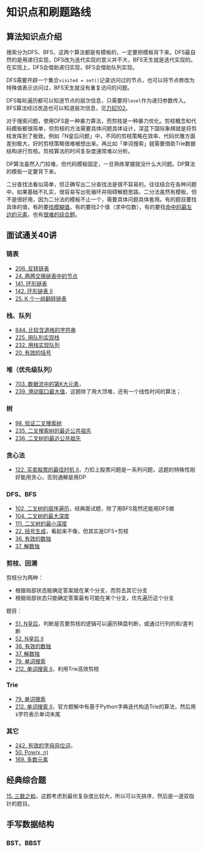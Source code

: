 # 知识点和刷题路线

## 算法知识点介绍

搜索分为DFS、BFS，这两个算法都是有模板的，一定要把模板背下来。DFS最自然的是用递归实现，DFS改为迭代实现的意义并不大，BFS天生就是迭代实现的。在实现上，DFS会借助递归实现，BFS会借助队列实现。

DFS需要开辟一个集合`visited = set()`记录访问过的节点，也可以将节点修改为特殊值表示访问过，BFS天生就没有重复访问的问题。

DFS每轮遍历都可以知道节点的层次信息，只需要将`level`作为递归参数传入。BFS算法经过改造也可以知道层次信息，见[力扣102](https://leetcode-cn.com/problems/binary-tree-level-order-traversal/)。

对于搜索问题，使用DFS是一种暴力算法，而剪枝是一种暴力优化。剪枝概念和代码模板都很简单，但剪枝的方法需要具体问题具体设计，深蓝下国际象棋就是将剪枝发挥到了极致。例如「N皇后问题」中，不同的剪枝策略在效率、代码优雅方面差别极大，好的剪枝策略很难被想出来。再比如「单词搜索」就需要借助Trie数据结构进行剪枝。剪枝算法的时间复杂度通常难以分析。

DP算法虽然入门较难，但代码模板固定，一旦熟练掌握就没什么大问题。DP算法的模板一定要背下来。

二分查找法看似简单，但正确写出二分查找法是很不容易的。往往结合在各种问题中，如果基础不扎实，很容易写出死循环并阻碍解题思路。二分法虽然有模板，但不是很好用，因为二分法的模板不止一个，需要具体问题具体套用。有的题目要找具体的值，有的要[找模糊值](https://leetcode-cn.com/problems/sqrtx/)，有的要找2个值（求中位数），有的要找[命中的最左边的元素](https://leetcode-cn.com/problems/first-bad-version/)，也有[很难的综合题](https://leetcode-cn.com/problems/median-of-two-sorted-arrays/)。

## 面试通关40讲

### 链表
- [206. 反转链表](https://leetcode-cn.com/problems/reverse-linked-list/)
- [24. 两两交换链表中的节点](https://leetcode-cn.com/problems/swap-nodes-in-pairs/)
- [141. 环形链表](https://leetcode-cn.com/problems/linked-list-cycle/)
- [142. 环形链表 II](https://leetcode-cn.com/problems/linked-list-cycle-ii/)
- [25. K 个一组翻转链表](https://leetcode-cn.com/problems/reverse-nodes-in-k-group/)

### 栈、队列
- [844. 比较含退格的字符串](https://leetcode-cn.com/problems/backspace-string-compare/)
- [225. 用队列实现栈](https://leetcode-cn.com/problems/implement-stack-using-queues)
- [232. 用栈实现队列](https://leetcode-cn.com/problems/implement-queue-using-stacks/)
- [20. 有效的括号](https://leetcode-cn.com/problems/valid-parentheses/)

### 堆（优先级队列）

- [703. 数据流中的第K大元素](https://leetcode-cn.com/problems/kth-largest-element-in-a-stream/)，
- [239. 滑动窗口最大值](https://leetcode-cn.com/problems/sliding-window-maximum/)，这题除了用大顶堆，还有一个线性时间的算法；

### 树

- [98. 验证二叉搜索树](https://leetcode-cn.com/problems/validate-binary-search-tree/)
- [235. 二叉搜索树的最近公共祖先](https://leetcode-cn.com/problems/lowest-common-ancestor-of-a-binary-search-tree/)
- [236. 二叉树的最近公共祖先](https://leetcode-cn.com/problems/lowest-common-ancestor-of-a-binary-tree/)

### 贪心法

- [122. 买卖股票的最佳时机 II](https://leetcode-cn.com/problems/best-time-to-buy-and-sell-stock-ii/)，力扣上股票问题是一系列问题，这题的特殊性刚好能用贪心，否则通解是用DP

### DFS、BFS

- [102. 二叉树的层序遍历](https://leetcode-cn.com/problems/binary-tree-level-order-traversal/)，经典面试题，除了用BFS竟然还能用DFS做
- [104. 二叉树的最大深度](https://leetcode-cn.com/problems/maximum-depth-of-binary-tree/)
- [111. 二叉树的最小深度](https://leetcode-cn.com/problems/minimum-depth-of-binary-tree/)
- [22. 括号生成](https://leetcode-cn.com/problems/generate-parentheses/)，看起来不像，但其实是DFS+剪枝
- [36. 有效的数独](https://leetcode-cn.com/problems/valid-sudoku/)
- [37. 解数独](https://leetcode-cn.com/problems/sudoku-solver/)

### 剪枝、回溯

剪枝分为两种：
- 根据局部状态能确定答案就在某个分支，而剪去其它分支
- 根据局部状态只能确定答案最有可能在某个分支，优先遍历这个分支

题目：
- [51. N皇后](https://leetcode-cn.com/problems/n-queens/)，判断是否要剪枝的逻辑可以遍历棋盘判断，或通过行列的和/差判断
- [52. N皇后 II](https://leetcode-cn.com/problems/n-queens-ii/)
- [36. 有效的数独](https://leetcode-cn.com/problems/valid-sudoku/)
- [37. 解数独](https://leetcode-cn.com/problems/sudoku-solver/)
- [79. 单词搜索](https://leetcode-cn.com/problems/word-search/)
- [212. 单词搜索 II](https://leetcode-cn.com/problems/word-search-ii/)，利用Trie高效剪枝

### Trie

- [79. 单词搜索](https://leetcode-cn.com/problems/word-search/)
- [212. 单词搜索 II](https://leetcode-cn.com/problems/word-search-ii/)，官方题解中有基于Python字典迭代构造Trie的算法，然后用`$`字符表示单词末尾

### 其它

- [242. 有效的字母异位词](https://leetcode-cn.com/problems/valid-anagram/)，
- [50. Pow(x, n)](https://leetcode-cn.com/problems/powx-n/)
- [169. 多数元素](https://leetcode-cn.com/problems/majority-element/)

## 经典综合题

[15. 三数之和](https://leetcode-cn.com/problems/3sum/submissions/)，这题考虑到最优复杂度比较大，所以可以先排序，然后是一道双指针的题目。

## 手写数据结构

### BST、BBST

